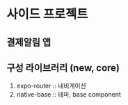 # 사이드 프로젝트

## 결제알림 앱

## 구성 라이브러리 (new, core)

1. expo-router :: 네비게이션
2. native-base :: 테마, base component
